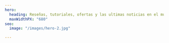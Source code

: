 ```yaml
---
hero:
  heading: Reseñas, tutoriales, ofertas y las ultimas noticias en el mundo digital
  maxWidthPX: "680"
seo:
  image: "/images/hero-2.jpg"

---
```

